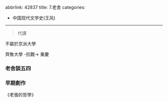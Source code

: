 abbrlink: 42837
title: 7.老舍
categories:
  - 中国现代文学史(王风)
---
> 代課

不屬於京派大學

齊魯大學 -抗戰-> 重慶

### 老舍談五四

### 早期創作

《老張的哲學》